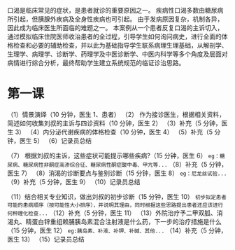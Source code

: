 口渴是临床常见的症状，是患者就诊的重要原因之一。
疾病性口渴多数由糖尿病所引起，但胰腺外疾病及全身性疾病也可引起。
由于发病原因复杂，机制各异，因此成为临床医生所面临的难题之一。 
本案例从一个患者反复口渴的主诉切入，通过模拟临床住院医师收治患者的全过程，引导学生如何询问病史，进行全面的体格检查和必要的辅助检查，并以此为基础指导学生联系病理生理基础，从解剖学、生理学、病理学、诊断学、药理学及中医诊断学、中医内科学等多个角度及层面对病情进行综合分析，最终帮助学生建立系统规范的临证诊治思路。 

# 第一课
（1）情景演绎（10 分钟，医生 1、患者）
（2） 作为接诊医生，根据相关资料，简述如何收集刘叔的主诉与四诊资料（10 分钟，医生 2）
（3）补充（5 分钟，医生 3）
（4）内分泌代谢疾病的体格检查（10 分钟，医生 4）
（5）补充（5 分钟，医生 5）
（6）记录员总结

（7） 根据刘叔的主诉，这些症状可能提示哪些疾病?（15 分钟，医生 6）
`eg：糖尿病、糖尿病性非酮症高渗综合征、糖尿病性酮症酸中毒、甲亢等...`
（8）补充（5 分钟，医生 7）
（8）消渴的诊断要点与鉴别诊断（15 分钟，医生 8）
`eg：尼龙丝试验...`
（9）补充（5 分钟，医生 9）
（10）记录员总结

（11）结合相关专业知识，做出刘叔的初步诊断（15 分钟，医生 10）
`初步拟定患者可能的患病顺序（按可能性大小排序），并说明其理由，同时根据这些思路提出患者还应该进行何种理化检查...`
（12）补充（5 分钟，医生 11）
（13）外院治疗予二甲双胍、消渴丸、精蛋白锌重组赖脯胰岛素混合注射液是什么药，下一步的治疗措施是什么（15 分钟，医生 12）
`eg:胰岛素、补液、补钾、补碱、其他...`
（14）补充（5 分钟，医生 13）
（15）记录员总结
